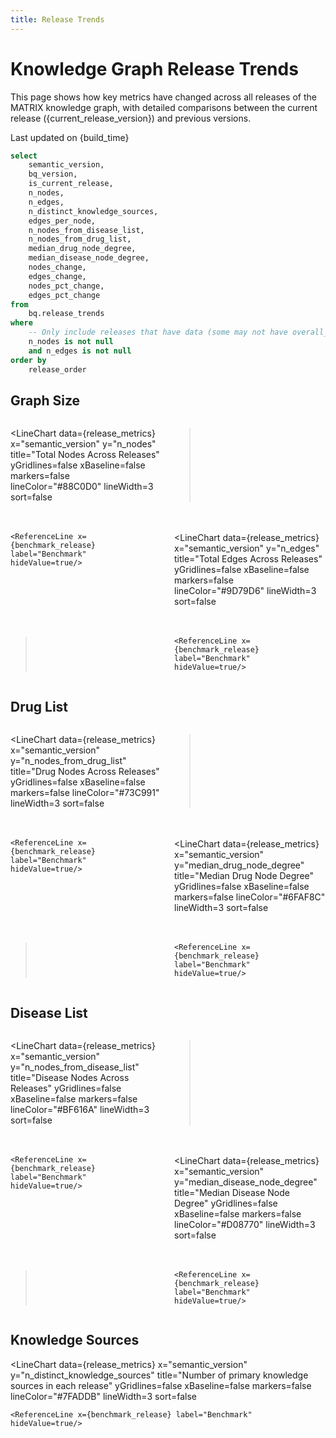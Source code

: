 ```yaml
---
title: Release Trends
---
```


<script>
  const current_release_version = import.meta.env.VITE_release_version;
  const build_time = import.meta.env.VITE_build_time;
  const benchmark_release = 'v0.4.5'; // This should come from the env, but until that branch is merged it's just hardcoded here
</script>

# Knowledge Graph Release Trends

This page shows how key metrics have changed across all releases of the MATRIX knowledge graph, with detailed comparisons between the current release ({current_release_version}) and previous versions.

<p class="text-gray-500 text-sm italic">Last updated on {build_time}</p>

```sql release_metrics
select 
    semantic_version,
    bq_version,
    is_current_release,
    n_nodes,
    n_edges,
    n_distinct_knowledge_sources,
    edges_per_node,
    n_nodes_from_disease_list,
    n_nodes_from_drug_list,
    median_drug_node_degree,
    median_disease_node_degree,
    nodes_change,
    edges_change,
    nodes_pct_change,
    edges_pct_change
from 
    bq.release_trends
where 
    -- Only include releases that have data (some may not have overall_metrics table)
    n_nodes is not null
    and n_edges is not null
order by 
    release_order
```

## Graph Size

<div style="display: grid; grid-template-columns: 1fr 1fr; gap: 20px;">

<LineChart 
    data={release_metrics} 
    x="semantic_version" 
    y="n_nodes"
    title="Total Nodes Across Releases"
    yGridlines=false
    xBaseline=false
    markers=false
    lineColor="#88C0D0"
    lineWidth=3
    sort=false
>
    <ReferenceLine x={benchmark_release} label="Benchmark" hideValue=true/>
</LineChart>

<LineChart 
    data={release_metrics} 
    x="semantic_version" 
    y="n_edges"
    title="Total Edges Across Releases" 
    yGridlines=false
    xBaseline=false
    markers=false
    lineColor="#9D79D6"
    lineWidth=3
    sort=false
>
    <ReferenceLine x={benchmark_release} label="Benchmark" hideValue=true/>
</LineChart>

</div>

## Drug List

<div style="display: grid; grid-template-columns: 1fr 1fr; gap: 20px;">

<LineChart 
    data={release_metrics} 
    x="semantic_version" 
    y="n_nodes_from_drug_list"
    title="Drug Nodes Across Releases"
    yGridlines=false
    xBaseline=false
    markers=false
    lineColor="#73C991"
    lineWidth=3
    sort=false
>
    <ReferenceLine x={benchmark_release} label="Benchmark" hideValue=true/>
</LineChart>

<LineChart 
    data={release_metrics} 
    x="semantic_version" 
    y="median_drug_node_degree"
    title="Median Drug Node Degree"
    yGridlines=false
    xBaseline=false
    markers=false
    lineColor="#6FAF8C"
    lineWidth=3
    sort=false
>
    <ReferenceLine x={benchmark_release} label="Benchmark" hideValue=true/>
</LineChart>

</div>

## Disease List

<div style="display: grid; grid-template-columns: 1fr 1fr; gap: 20px;">

<LineChart 
    data={release_metrics} 
    x="semantic_version" 
    y="n_nodes_from_disease_list"
    title="Disease Nodes Across Releases" 
    yGridlines=false
    xBaseline=false
    markers=false
    lineColor="#BF616A"
    lineWidth=3
    sort=false
>
    <ReferenceLine x={benchmark_release} label="Benchmark" hideValue=true/>
</LineChart>

<LineChart 
    data={release_metrics} 
    x="semantic_version" 
    y="median_disease_node_degree"
    title="Median Disease Node Degree"
    yGridlines=false
    xBaseline=false
    markers=false
    lineColor="#D08770"
    lineWidth=3
    sort=false
>
    <ReferenceLine x={benchmark_release} label="Benchmark" hideValue=true/>
</LineChart>

</div>

## Knowledge Sources

<LineChart 
    data={release_metrics} 
    x="semantic_version" 
    y="n_distinct_knowledge_sources"
    title="Number of primary knowledge sources in each release"
    yGridlines=false
    xBaseline=false
    markers=false
    lineColor="#7FADDB"
    lineWidth=3
    sort=false
>
    <ReferenceLine x={benchmark_release} label="Benchmark" hideValue=true/>
</LineChart>


